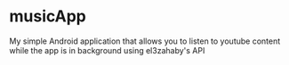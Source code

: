 # musicApp
My simple Android application that allows you to listen to youtube content while the app is in background
using el3zahaby's API
